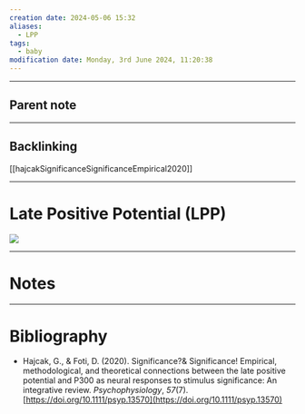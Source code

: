 ```yaml
---
creation date: 2024-05-06 15:32
aliases:
  - LPP
tags:
  - baby
modification date: Monday, 3rd June 2024, 11:20:38
---
```

--- 
## Parent note

---
## Backlinking
[[hajcakSignificanceSignificanceEmpirical2020]]

---
# Late Positive Potential (LPP)
![](<0 - Supplementary/images/hajcakSignificanceSignificanceEmpirical2020.md/image-5-x25-y41.png>)

---
# Notes


---
# Bibliography
+ Hajcak, G., & Foti, D. (2020). Significance?& Significance! Empirical, methodological, and theoretical connections between the late positive potential and P300 as neural responses to stimulus significance: An integrative review. _Psychophysiology_, _57_(7). [https://doi.org/10.1111/psyp.13570](https://doi.org/10.1111/psyp.13570)
